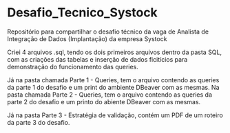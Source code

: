 # Desafio_Tecnico_Systock
Repositório para compartilhar o desafio técnico da vaga de Analista de Integração de Dados (Implantação) da empresa Systock

Criei 4 arquivos .sql, tendo os dois primeiros arquivos dentro da pasta SQL, com as criações das tabelas e inserção de dados ficitícios para demonstração do funcionamento das queries.

Já na pasta chamada Parte 1 - Queries, tem o arquivo contendo as queries da parte 1 do desafio e um print do ambiente DBeaver com as mesmas.
Na pasta chamada Parte 2 - Queries, tem o arquivo contendo as queries da parte 2 do desafio e um printo do abiente DBeaver com as mesmas.

Já na pasta Parte 3 - Estratégia de validação, contém um PDF de um roteiro da parte 3 do desafio.

